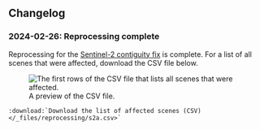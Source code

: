 ## Changelog

### 2024-02-26: Reprocessing complete

Reprocessing for the [Sentinel-2 contiguity fix](https://communication.ga.gov.au/link/id/zzzz659df9f7f306b556Pzzzz61de67bd94bfe861/page.html) is complete. For a list of all scenes that were affected, download the CSV file below.

<figure>
    <img src="/_static/reprocessing/s2a_preview.png" alt="The first rows of the CSV file that lists all scenes that were affected." style="max-width: 750px;">
    <figcaption>A preview of the CSV file.</figcaption>
</figure>

```{eval-rst}
:download:`Download the list of affected scenes (CSV) </_files/reprocessing/s2a.csv>`

```

